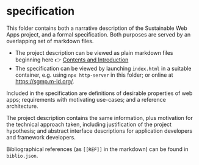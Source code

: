# specification

This folder contains both a narrative description of the Sustainable Web Apps project, and a formal specification. Both purposes are served by an overlapping set of markdown files.

- The project description can be viewed as plain markdown files beginning here 👉 [Contents and Introduction](index.md)
- The specification can be viewed by launching `index.html` in a suitable container, e.g. using `npx http-server` in this folder; or online at https://sgmp.m-ld.org/.

Included in the specification are definitions of desirable properties of web apps; requirements with motivating use-cases; and a reference architecture.

The project description contains the same information, plus motivation for the technical approach taken, including justification of the project hypothesis; and abstract interface descriptions for application developers and framework developers.

Bibliographical references (as `[[REF]]` in the markdown) can be found in `biblio.json`.